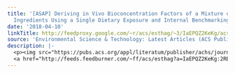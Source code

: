 ```yaml
---
title: '[ASAP] Deriving in Vivo Bioconcentration Factors of a Mixture of Fragrance
  Ingredients Using a Single Dietary Exposure and Internal Benchmarking'
date: '2018-04-10'
linkTitle: http://feedproxy.google.com/~r/acs/esthag/~3/IaEPQZ2KeKg/acs.est.8b00144
source: 'Environmental Science & Technology: Latest Articles (ACS Publications)'
description: |-
  <p><img src="https://pubs.acs.org/appl/literatum/publisher/achs/journals/content/esthag/0/esthag.ahead-of-print/acs.est.8b00144/20180410/images/medium/es-2018-00144f_0004.gif" alt="TOC Graphic"/></p><div><cite>Environmental Science & Technology</cite></div><div>DOI: 10.1021/acs.est.8b00144</div><div class="feedflare">
  <a href="http://feeds.feedburner.com/~ff/acs/esthag?a=IaEPQZ2KeKg:2RBB-ok_TPE:yIl2AUoC8zA"><img src="http://feeds.feedburner.com/~ff/acs/esthag?d=yIl2AUoC8zA" border="0"></img></a>
---
```

